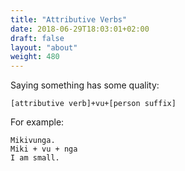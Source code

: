 ```yaml
---
title: "Attributive Verbs"
date: 2018-06-29T18:03:01+02:00
draft: false
layout: "about"
weight: 480
---
```


Saying something has some quality:
~~~~~
[attributive verb]+vu+[person suffix]
~~~~~
For example:
~~~~~
Mikivunga.
Miki + vu + nga
I am small.
~~~~~
